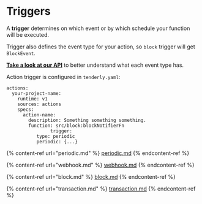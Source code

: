 # Triggers

A **trigger** determines on which event or by which schedule your function will be executed. 

Trigger also defines the event type for your action, so `block` trigger will get `BlockEvent`. 

[**Take a look at our API**](https://github.com/Tenderly/tenderly-actions/blob/main/packages/tenderly-actions/src/actions.ts) to better understand what each event type has.



Action trigger is configured in `tenderly.yaml`:

```
actions:
  your-project-name:
    runtime: v1
    sources: actions
    specs:
      action-name:
        description: Something something something.
        function: src/block:blockNotifierFn
				trigger:
           type: periodic
           periodic: {...}
```

{% content-ref url="periodic.md" %}
[periodic.md](periodic.md)
{% endcontent-ref %}

{% content-ref url="webhook.md" %}
[webhook.md](webhook.md)
{% endcontent-ref %}

{% content-ref url="block.md" %}
[block.md](block.md)
{% endcontent-ref %}

{% content-ref url="transaction.md" %}
[transaction.md](transaction.md)
{% endcontent-ref %}
